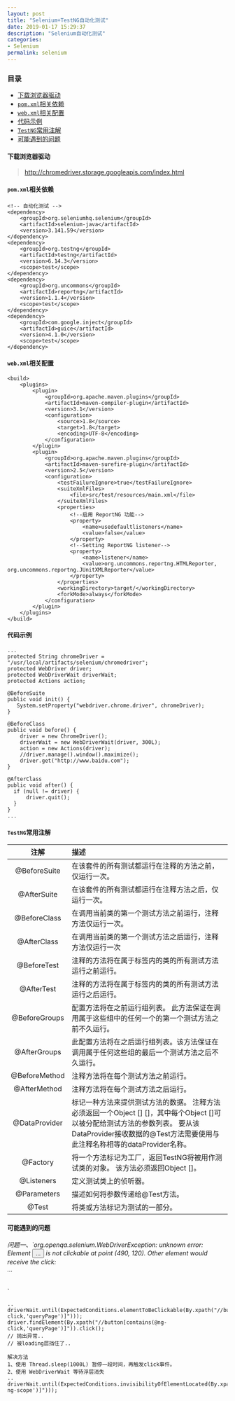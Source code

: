 ```yaml
---
layout: post
title: "Selenium+TestNG自动化测试"
date: 2019-01-17 15:29:37
description: "Selenium自动化测试"
categories:
- Selenium
permalink: selenium
---
```


### 目录
- [下载浏览器驱动](下载浏览器驱动)
- [`pom.xml`相关依赖](`pom.xml`相关依赖)
- [`web.xml`相关配置](`web.xml`相关配置)
- [代码示例](代码示例)
- [`TestNG`常用注解](`TestNG`常用注解)
- [可能遇到的问题](可能遇到的问题)


#### 下载浏览器驱动

> http://chromedriver.storage.googleapis.com/index.html


#### `pom.xml`相关依赖

```vim
<!-- 自动化测试 -->
<dependency>
	<groupId>org.seleniumhq.selenium</groupId>
	<artifactId>selenium-java</artifactId>
	<version>3.141.59</version>
</dependency>
<dependency>
	<groupId>org.testng</groupId>
	<artifactId>testng</artifactId>
	<version>6.14.3</version>
	<scope>test</scope>
</dependency>
<dependency>
	<groupId>org.uncommons</groupId>
	<artifactId>reportng</artifactId>
	<version>1.1.4</version>
	<scope>test</scope>
</dependency>
<dependency>
	<groupId>com.google.inject</groupId>
	<artifactId>guice</artifactId>
	<version>4.1.0</version>
	<scope>test</scope>
</dependency>
```


#### `web.xml`相关配置

```vim
<build>
	<plugins>
		<plugin>
			<groupId>org.apache.maven.plugins</groupId>
			<artifactId>maven-compiler-plugin</artifactId>
			<version>3.1</version>
			<configuration>
				<source>1.8</source>
				<target>1.8</target>
				<encoding>UTF-8</encoding>
			</configuration>
		</plugin>
		<plugin>
			<groupId>org.apache.maven.plugins</groupId>
			<artifactId>maven-surefire-plugin</artifactId>
			<version>2.5</version>
			<configuration>
				<testFailureIgnore>true</testFailureIgnore>
				<suiteXmlFiles>
					<file>src/test/resources/main.xml</file>
				</suiteXmlFiles>
				<properties>
					<!--启用 ReportNG 功能-->
					<property>
						<name>usedefaultlisteners</name>
						<value>false</value>
					</property>
					<!--Setting ReportNG listener-->
					<property>
						<name>listener</name>
						<value>org.uncommons.reportng.HTMLReporter, org.uncommons.reportng.JUnitXMLReporter</value>
					</property>
				</properties>
				<workingDirectory>target/</workingDirectory>
				<forkMode>always</forkMode>
			</configuration>
		</plugin>
	</plugins>
</build>
```


#### 代码示例

```vim
...
protected String chromeDriver = "/usr/local/artifacts/selenium/chromedriver";
protected WebDriver driver;
protected WebDriverWait driverWait;
protected Actions action;

@BeforeSuite
public void init() {
   System.setProperty("webdriver.chrome.driver", chromeDriver);
}

@BeforeClass
public void before() {
    driver = new ChromeDriver();
    driverWait = new WebDriverWait(driver, 300L);
    action = new Actions(driver);
    //driver.manage().window().maximize();
    driver.get("http://www.baidu.com");
}

@AfterClass
public void after() {
  if (null != driver) {
      driver.quit();
  }
}
...
```

#### `TestNG`常用注解

|注解|描述|
|:--:|:--|
|@BeforeSuite|	在该套件的所有测试都运行在注释的方法之前，仅运行一次。|
|@AfterSuite|	在该套件的所有测试都运行在注释方法之后，仅运行一次。|
|@BeforeClass|	在调用当前类的第一个测试方法之前运行，注释方法仅运行一次。|
|@AfterClass|	在调用当前类的第一个测试方法之后运行，注释方法仅运行一次|
|@BeforeTest|	注释的方法将在属于<test>标签内的类的所有测试方法运行之前运行。|
|@AfterTest|	注释的方法将在属于<test>标签内的类的所有测试方法运行之后运行。|
|@BeforeGroups|	配置方法将在之前运行组列表。 此方法保证在调用属于这些组中的任何一个的第一个测试方法之前不久运行。|
|@AfterGroups|	此配置方法将在之后运行组列表。该方法保证在调用属于任何这些组的最后一个测试方法之后不久运行。|
|@BeforeMethod|	注释方法将在每个测试方法之前运行。|
|@AfterMethod|	注释方法将在每个测试方法之后运行。|
|@DataProvider|	标记一种方法来提供测试方法的数据。 注释方法必须返回一个Object [] []，其中每个Object []可以被分配给测试方法的参数列表。 要从该DataProvider接收数据的@Test方法需要使用与此注释名称相等的dataProvider名称。|
|@Factory|	将一个方法标记为工厂，返回TestNG将被用作测试类的对象。 该方法必须返回Object []。|
|@Listeners|	定义测试类上的侦听器。|
|@Parameters|	描述如何将参数传递给@Test方法。|
|@Test|	将类或方法标记为测试的一部分。|


#### 可能遇到的问题

###### 问题一、`org.openqa.selenium.WebDriverException: unknown error: Element <button class="btn btn-info" ng-click="queryPage(1)">...</button> is not clickable at point (490, 120). Other element would receive the click: <div class="loader ng-scope" ng-if="GlobalLoadingShow">...</div>
`

```vim
..
driverWait.until(ExpectedConditions.elementToBeClickable(By.xpath("//button[contains(@ng-click,'queryPage')]")));
driver.findElement(By.xpath("//button[contains(@ng-click,'queryPage')]")).click();
// 抛出异常..
// 被loading层挡住了..

解决方法
1、使用 Thread.sleep(1000L) 暂停一段时间，再触发click事件。
2、使用 WebDriverWait 等待浮层消失
..
driverWait.until(ExpectedConditions.invisibilityOfElementLocated(By.xpath("//div[contains(@class,'loader ng-scope')]")));
```
